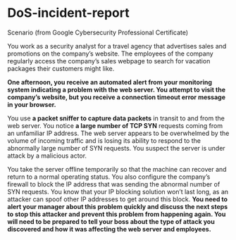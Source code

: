# DoS-incident-report

Scenario (from Google Cybersecurity Professional Certificate)

You work as a security analyst for a travel agency that advertises sales and promotions on the company’s website. The employees of the company regularly access the company’s sales webpage to search for vacation packages their customers might like. 

**One afternoon, you receive an automated alert from your monitoring system indicating a problem with the web server. You attempt to visit the company’s website, but you receive a connection timeout error message in your browser.**

You use **a packet sniffer to capture data packets** in transit to and from the web server. You notice **a large number of TCP SYN** requests coming from an unfamiliar IP address. The web server appears to be overwhelmed by the volume of incoming traffic and is losing its ability to respond to the abnormally large number of SYN requests. You suspect the server is under attack by a malicious actor. 

You take the server offline temporarily so that the machine can recover and return to a normal operating status. You also configure the company’s firewall to block the IP address that was sending the abnormal number of SYN requests. You know that your IP blocking solution won’t last long, as an attacker can spoof other IP addresses to get around this block. **You need to alert your manager about this problem quickly and discuss the next steps to stop this attacker and prevent this problem from happening again. You will need to be prepared to tell your boss about the type of attack you discovered and how it was affecting the web server and employees.**
